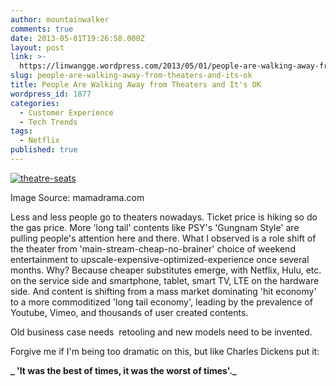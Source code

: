 ```yaml
---
author: mountainwalker
comments: true
date: 2013-05-01T19:26:58.000Z
layout: post
link: >-
  https://linwangge.wordpress.com/2013/05/01/people-are-walking-away-from-theaters-and-its-ok/
slug: people-are-walking-away-from-theaters-and-its-ok
title: People Are Walking Away from Theaters and It's OK
wordpress_id: 1877
categories:
  - Customer Experience
  - Tech Trends
tags:
  - Netflix
published: true
---
```


[![theatre-seats](http://linwangge.files.wordpress.com/2013/05/theatre-seats.jpg?w=560)](http://linwangge.files.wordpress.com/2013/05/theatre-seats.jpg)


Image Source: mamadrama.com


Less and less people go to theaters nowadays. Ticket price is hiking so do the gas price. More 'long tail' contents like PSY's 'Gungnam Style' are pulling people's attention here and there. What I observed is a role shift of the theater from 'main-stream-cheap-no-brainer' choice of weekend entertainment to upscale-expensive-optimized-experience once several months. Why? Because cheaper substitutes emerge, with Netflix, Hulu, etc. on the service side and smartphone, tablet, smart TV, LTE on the hardware side. And content is shifting from a mass market dominating 'hit economy' to a more commoditized 'long tail economy', leading by the prevalence of Youtube, Vimeo, and thousands of user created contents.

Old business case needs  retooling and new models need to be invented.

Forgive me if I'm being too dramatic on this, but like Charles Dickens put it:

**_ 'It was the best of times, it was the worst of times'._**
